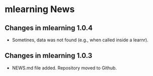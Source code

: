 # mlearning News

## Changes in mlearning 1.0.4

* Sometines, data was not found (e.g., when called inside a learnr).

## Changes in mlearning 1.0.3

* NEWS.md file added. Repository moved to Github.
